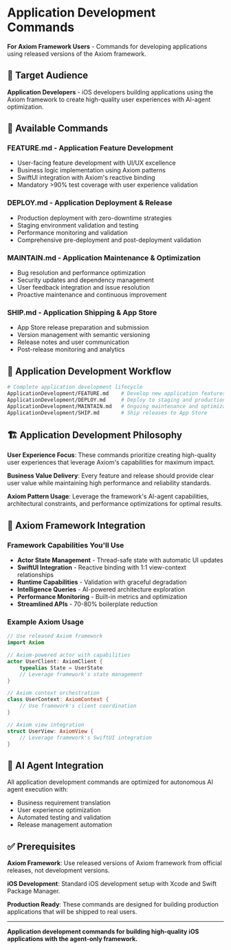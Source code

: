 # Application Development Commands

**For Axiom Framework Users** - Commands for developing applications using released versions of the Axiom framework.

## 🎯 Target Audience

**Application Developers** - iOS developers building applications using the Axiom framework to create high-quality user experiences with AI-agent optimization.

## 📁 Available Commands

### **FEATURE.md** - Application Feature Development
- User-facing feature development with UI/UX excellence
- Business logic implementation using Axiom patterns
- SwiftUI integration with Axiom's reactive binding
- Mandatory >90% test coverage with user experience validation

### **DEPLOY.md** - Application Deployment & Release
- Production deployment with zero-downtime strategies
- Staging environment validation and testing
- Performance monitoring and validation
- Comprehensive pre-deployment and post-deployment validation

### **MAINTAIN.md** - Application Maintenance & Optimization
- Bug resolution and performance optimization
- Security updates and dependency management
- User feedback integration and issue resolution
- Proactive maintenance and continuous improvement

### **SHIP.md** - Application Shipping & App Store
- App Store release preparation and submission
- Version management with semantic versioning
- Release notes and user communication
- Post-release monitoring and analytics

## 🤖 Application Development Workflow

```bash
# Complete application development lifecycle
ApplicationDevelopment/FEATURE.md    # Develop new application features
ApplicationDevelopment/DEPLOY.md     # Deploy to staging and production
ApplicationDevelopment/MAINTAIN.md   # Ongoing maintenance and optimization
ApplicationDevelopment/SHIP.md       # Ship releases to App Store
```

## 🏗️ Application Development Philosophy

**User Experience Focus**: These commands prioritize creating high-quality user experiences that leverage Axiom's capabilities for maximum impact.

**Business Value Delivery**: Every feature and release should provide clear user value while maintaining high performance and reliability standards.

**Axiom Pattern Usage**: Leverage the framework's AI-agent capabilities, architectural constraints, and performance optimizations for optimal results.

## 📱 Axiom Framework Integration

### **Framework Capabilities You'll Use**
- **Actor State Management** - Thread-safe state with automatic UI updates
- **SwiftUI Integration** - Reactive binding with 1:1 view-context relationships  
- **Runtime Capabilities** - Validation with graceful degradation
- **Intelligence Queries** - AI-powered architecture exploration
- **Performance Monitoring** - Built-in metrics and optimization
- **Streamlined APIs** - 70-80% boilerplate reduction

### **Example Axiom Usage**
```swift
// Use released Axiom framework
import Axiom

// Axiom-powered actor with capabilities
actor UserClient: AxiomClient {
    typealias State = UserState
    // Leverage framework's state management
}

// Axiom context orchestration
class UserContext: AxiomContext {
    // Use framework's client coordination
}

// Axiom view integration
struct UserView: AxiomView {
    // Leverage framework's SwiftUI integration
}
```

## 🧠 AI Agent Integration

All application development commands are optimized for autonomous AI agent execution with:
- Business requirement translation
- User experience optimization
- Automated testing and validation
- Release management automation

## ✅ Prerequisites

**Axiom Framework**: Use released versions of Axiom framework from official releases, not development versions.

**iOS Development**: Standard iOS development setup with Xcode and Swift Package Manager.

**Production Ready**: These commands are designed for building production applications that will be shipped to real users.

---

**Application development commands for building high-quality iOS applications with the agent-only framework.**